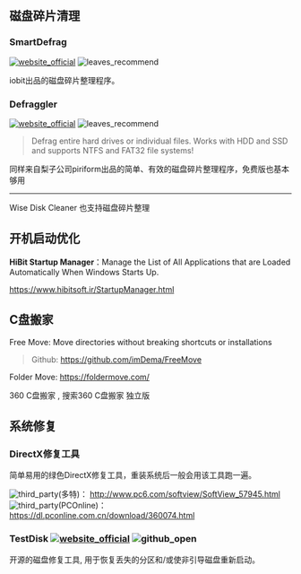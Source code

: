 ## 磁盘碎片清理

### SmartDefrag

[![website_official](https://gitbook07.oss-cn-hangzhou.aliyuncs.com/website_official.svg)](https://www.iobit.com/en/iobitsmartdefrag.php) ![leaves_recommend](https://gitbook07.oss-cn-hangzhou.aliyuncs.com/leaves_rec.svg)

iobit出品的磁盘碎片整理程序。

### Defraggler

[![website_official](https://gitbook07.oss-cn-hangzhou.aliyuncs.com/website_official.svg)](https://www.piriform.com/defraggler) ![leaves_recommend](https://gitbook07.oss-cn-hangzhou.aliyuncs.com/leaves_rec.svg)

> Defrag entire hard drives or individual files. Works with HDD and SSD and supports NTFS and FAT32 file systems!

同样来自梨子公司piriform出品的简单、有效的磁盘碎片整理程序，免费版也基本够用

---

Wise Disk Cleaner 也支持磁盘碎片整理

## 开机启动优化

**HiBit Startup Manager**：Manage the List of All Applications that are Loaded Automatically When Windows Starts Up.

https://www.hibitsoft.ir/StartupManager.html

## C盘搬家

Free Move:  Move directories without breaking shortcuts or installations

> Github: https://github.com/imDema/FreeMove

Folder Move: https://foldermove.com/

360 C盘搬家 , 搜索360 C盘搬家 独立版

## 系统修复

### DirectX修复工具

简单易用的绿色DirectX修复工具，重装系统后一般会用该工具跑一遍。

![third_party](https://gitbook07.oss-cn-hangzhou.aliyuncs.com/third_party.svg)(多特)： http://www.pc6.com/softview/SoftView_57945.html
![third_party](https://gitbook07.oss-cn-hangzhou.aliyuncs.com/third_party.svg)(PCOnline)： 
https://dl.pconline.com.cn/download/360074.html

###  TestDisk [![website_official](https://gitbook07.oss-cn-hangzhou.aliyuncs.com/website_official.svg)](http://www.cgsecurity.org/wiki/TestDisk) ![github_open](https://gitbook07.oss-cn-hangzhou.aliyuncs.com/github_open.svg)

开源的磁盘修复工具, 用于恢复丢失的分区和/或使非引导磁盘重新启动。


